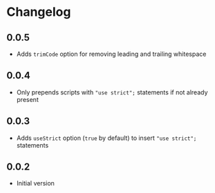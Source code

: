 # Changelog

## 0.0.5

- Adds `trimCode` option for removing leading and trailing whitespace


## 0.0.4

- Only prepends scripts with `"use strict";` statements if not already present


## 0.0.3

- Adds `useStrict` option (`true` by default) to insert `"use strict";` statements


## 0.0.2

- Initial version
